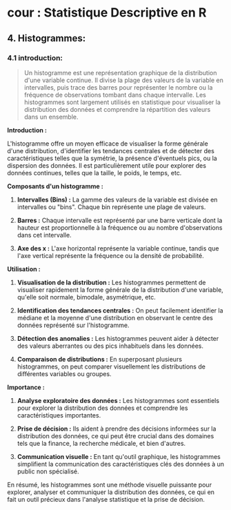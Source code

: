 # cour : **Statistique Descriptive en R**

## 4. **Histogrammes:**

### 4.1 **introduction:**

>Un histogramme est une représentation graphique de la distribution d'une variable continue. Il divise la plage des valeurs de la variable en intervalles, puis trace des barres pour représenter le nombre ou la fréquence de observations tombant dans chaque intervalle. Les histogrammes sont largement utilisés en statistique pour visualiser la distribution des données et comprendre la répartition des valeurs dans un ensemble.

**Introduction :**

L'histogramme offre un moyen efficace de visualiser la forme générale d'une distribution, d'identifier les tendances centrales et de détecter des caractéristiques telles que la symétrie, la présence d'éventuels pics, ou la dispersion des données. Il est particulièrement utile pour explorer des données continues, telles que la taille, le poids, le temps, etc.

**Composants d'un histogramme :**

1. **Intervalles (Bins) :** La gamme des valeurs de la variable est divisée en intervalles ou "bins". Chaque bin représente une plage de valeurs.

2. **Barres :** Chaque intervalle est représenté par une barre verticale dont la hauteur est proportionnelle à la fréquence ou au nombre d'observations dans cet intervalle.

3. **Axe des x :** L'axe horizontal représente la variable continue, tandis que l'axe vertical représente la fréquence ou la densité de probabilité.

**Utilisation :**

1. **Visualisation de la distribution :** Les histogrammes permettent de visualiser rapidement la forme générale de la distribution d'une variable, qu'elle soit normale, bimodale, asymétrique, etc.

2. **Identification des tendances centrales :** On peut facilement identifier la médiane et la moyenne d'une distribution en observant le centre des données représenté sur l'histogramme.

3. **Détection des anomalies :** Les histogrammes peuvent aider à détecter des valeurs aberrantes ou des pics inhabituels dans les données.

4. **Comparaison de distributions :** En superposant plusieurs histogrammes, on peut comparer visuellement les distributions de différentes variables ou groupes.

**Importance :**

1. **Analyse exploratoire des données :** Les histogrammes sont essentiels pour explorer la distribution des données et comprendre les caractéristiques importantes.

2. **Prise de décision :** Ils aident à prendre des décisions informées sur la distribution des données, ce qui peut être crucial dans des domaines tels que la finance, la recherche médicale, et bien d'autres.

3. **Communication visuelle :** En tant qu'outil graphique, les histogrammes simplifient la communication des caractéristiques clés des données à un public non spécialisé.

En résumé, les histogrammes sont une méthode visuelle puissante pour explorer, analyser et communiquer la distribution des données, ce qui en fait un outil précieux dans l'analyse statistique et la prise de décision.